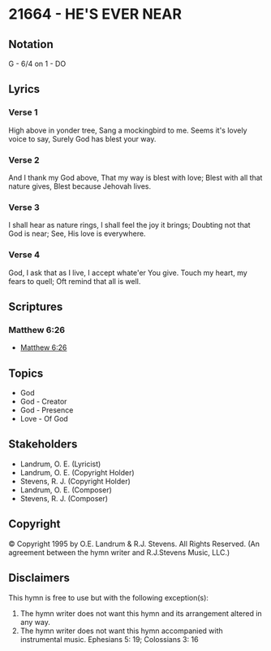 # 21664 - HE'S EVER NEAR

## Notation

G - 6/4 on 1 - DO

## Lyrics

### Verse 1

High above in yonder tree, Sang a mockingbird to me. Seems it's lovely voice to say, Surely God has blest your way.




### Verse 2

And I thank my God above, That my way is blest with love; Blest with all that nature gives, Blest because Jehovah lives.


### Verse 3

 I shall hear as nature rings, I shall feel the joy it brings; Doubting not that God is near; See, His love is everywhere. 


### Verse 4

God, I ask that as I live, I accept whate'er You give. Touch my heart, my fears to quell; Oft remind that all is well.


## Scriptures

### Matthew 6:26

- [Matthew 6:26](https://www.biblegateway.com/passage/?search=Matthew%206%3A26)


## Topics

- God
- God - Creator
- God - Presence
- Love - Of God

## Stakeholders

- Landrum, O. E. (Lyricist)
- Landrum, O. E. (Copyright Holder)
- Stevens, R. J. (Copyright Holder)
- Landrum, O. E. (Composer)
- Stevens, R. J. (Composer)

## Copyright

© Copyright 1995 by O.E. Landrum & R.J. Stevens. All Rights Reserved.
(An agreement between the hymn writer and R.J.Stevens Music, LLC.)

## Disclaimers

This hymn is free to use but with the following exception(s):
1. The hymn writer does not want this hymn and its arrangement altered in any way.
2. The hymn writer does not want this hymn accompanied with instrumental music.
Ephesians 5: 19; Colossians 3: 16

